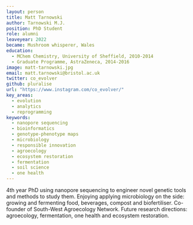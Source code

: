 ```yaml
---
layout: person
title: Matt Tarnowski
author: Tarnowski M.J.
position: PhD Student
role: alumni
leaveyear: 2022
became: Mushroom whisperer, Wales
education:
  - MChem Chemistry, University of Sheffield, 2010-2014
  - Graduate Programme, AstraZeneca, 2014-2016
image: matt-tarnowski.jpg
email: matt.tarnowski@bristol.ac.uk
twitter: co_evolver
github: pluralise
url: "https://www.instagram.com/co_evolver/"
key_areas:
  - evolution
  - analytics
  - reprogramming
keywords:
  - nanopore sequencing
  - bioinformatics
  - genotype-phenotype maps
  - microbiology
  - responsible innovation
  - agroecology
  - ecosystem restoration
  - fermentation
  - soil science
  - one health
---
```

4th year PhD using nanopore sequencing to engineer novel genetic tools and methods to study them. Enjoying applying microbiology on the side: growing and fermenting food, beverages, compost and biofertiliser. Co-founder of South-West Agroecology Network. Future research directions: agroecology, fermentation, one health and ecosystem restoration.
